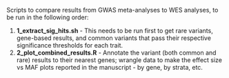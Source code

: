 Scripts to compare results from GWAS meta-analyses to WES analyses, to be run in the following order:

1. **1_extract_sig_hits.sh** - This needs to be run first to get rare variants, gene-based results, and common variants that pass their respective significance thresholds for each trait. 
2. **2_plot_combined_results.R** - Annotate the variant (both common and rare) results to their nearest genes; wrangle data to make the effect size vs MAF plots reported in the manuscript - by gene, by strata, etc.

